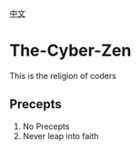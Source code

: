 [中文](https://github.com/eust-w/TheCyberZen/blob/main/README_zh.md)
# The-Cyber-Zen
This is the religion of coders

## Precepts
1. No Precepts
2. Never leap into faith

